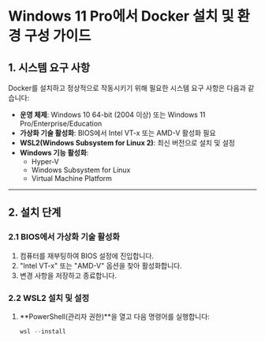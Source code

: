 # Windows 11 Pro에서 Docker 설치 및 환경 구성 가이드

## 1. 시스템 요구 사항
Docker를 설치하고 정상적으로 작동시키기 위해 필요한 시스템 요구 사항은 다음과 같습니다:
- **운영 체제**: Windows 10 64-bit (2004 이상) 또는 Windows 11 Pro/Enterprise/Education
- **가상화 기술 활성화**: BIOS에서 Intel VT-x 또는 AMD-V 활성화 필요
- **WSL2(Windows Subsystem for Linux 2)**: 최신 버전으로 설치 및 설정
- **Windows 기능 활성화**:
  - Hyper-V
  - Windows Subsystem for Linux
  - Virtual Machine Platform

---

## 2. 설치 단계

### 2.1 BIOS에서 가상화 기술 활성화
1. 컴퓨터를 재부팅하여 BIOS 설정에 진입합니다.
2. "Intel VT-x" 또는 "AMD-V" 옵션을 찾아 활성화합니다.
3. 변경 사항을 저장하고 종료합니다.

### 2.2 WSL2 설치 및 설정
1. **PowerShell(관리자 권한)**을 열고 다음 명령어를 실행합니다:
   ```powershell
   wsl --install
